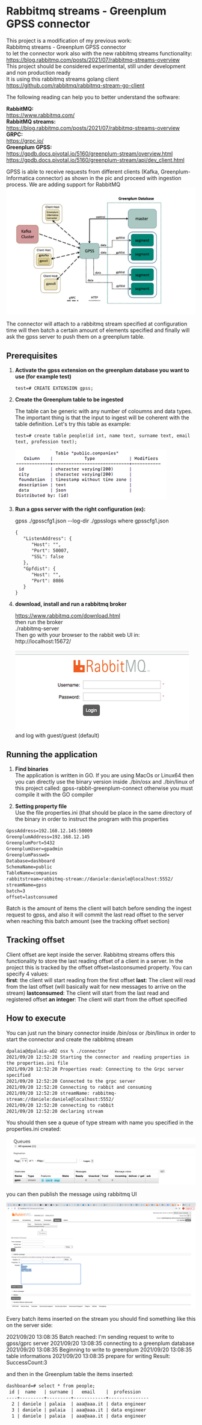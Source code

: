 # Rabbitmq streams - Greenplum GPSS connector

This project is a modification of my previous work: </br> 
Rabbitmq streams - Greenplum GPSS connector</br> 
to let the connector work also with the new rabbitmq streams functionality: </br>
https://blog.rabbitmq.com/posts/2021/07/rabbitmq-streams-overview</br>
This project should be considered experimental, still under development and non production ready  </br>
It is using this rabbitmq streams golang client </br>
https://github.com/rabbitmq/rabbitmq-stream-go-client </br>

The following reading can help you to better understand the software:

**RabbitMQ:** </br>
https://www.rabbitmq.com/ </br>
**RabbitMQ streams:** </br>
https://blog.rabbitmq.com/posts/2021/07/rabbitmq-streams-overview</br>
**GRPC:**  </br>
https://grpc.io/ </br>
**Greenplum GPSS:**</br>
https://gpdb.docs.pivotal.io/5160/greenplum-stream/overview.html</br>
https://gpdb.docs.pivotal.io/5160/greenplum-stream/api/dev_client.html</br>

GPSS is able to receive requests from different clients (Kafka, Greenplum-Informatica connector) as shown in the pic and proceed with ingestion process. We are adding support for RabbitMQ
![Screenshot](./pics/image2.png)

The connector will attach to a rabbitmq stream specified at configuration time will then batch a certain amount of elements specified and finally will ask the gpss server to push them on a greenplum table. </br>

## Prerequisites

1. **Activate the gpss extension on the greenplum database you want to use (for example test)**
   
      ```
      test=# CREATE EXTENSION gpss;
      ```
   
2. **Create the Greenplum table to be ingested**

      The table can be generic with any number of coloumns and data types. The important thing is that the input to ingest         will be coherent with the table definition. Let's try this table as example:
   
      ```
      test=# create table people(id int, name text, surname text, email text, profession text);
      ```

   ![Screenshot](./pics/definition.png)
   
3. **Run a gpss server with the right configuration (ex):**
  
      gpss ./gpsscfg1.json --log-dir ./gpsslogs
      where gpsscfg1.json 
  
      ```
      {
         "ListenAddress": {
            "Host": "",
            "Port": 50007,
            "SSL": false
         },
         "Gpfdist": {
            "Host": "",
            "Port": 8086
         }
      }
      ```

4. **download, install and run a rabbitmq broker**

      https://www.rabbitmq.com/download.html </br>
      then run the broker </br>
      ./rabbitmq-server </br>
      Then go with your browser to the rabbit web UI in: </br>
      http://localhost:15672/ </br></br>
      ![Screenshot](./pics/connection.png)<br/>
      and log with guest/guest (default)
      
## Running the application

1. **Find binaries** </br>
The application is written in GO. If you are using MacOs or Linux64 then you can directly use the binary version inside ./bin/osx and ./bin/linux of this project called: gpss-rabbit-greenplum-connect otherwise you must compile it with the GO compiler<br/>

2. **Setting property file**    
Use the file properties.ini (that should be place in the same directory of the binary in order to instruct the program        with this properties

```
GpssAddress=192.168.12.145:50009
GreenplumAddress=192.168.12.145
GreenplumPort=5432
GreenplumUser=gpadmin
GreenplumPasswd=
Database=dashboard
SchemaName=public
TableName=companies 
rabbitstream=rabbitmq-stream://daniele:daniele@localhost:5552/
streamName=gpss
batch=3
offset=lastconsumed
```

Batch is the amount of items the client will batch before sending the ingest request to gpss, and also it will commit the last read offset to the server when reaching this batch amount (see the tracking offset section)

## Tracking offset

Client offset are kept inside the server. Rabbitmq streams offers this functionality to store the last reading offset of a client in a server.
In the project this is tracked by the offset offset=lastconsumed property.
You can specify 4 values: </br>
**first**: the client will start reading from the first offset
**last**: The client will read from the last offset (will basically wait for new messages to arrive on the stream)
**lastconsumed**: The client will start from the last read and registered offset
**an integer**: The client will start from the offset specified

## How to execute

You can just run the binary connector inside /bin/osx or /bin/linux in order to start the connector and create the rabbitmq stream

```
dpalaia@dpalaia-a02 osx % ./connector
2021/09/20 12:52:20 Starting the connector and reading properties in the properties.ini file
2021/09/20 12:52:20 Properties read: Connecting to the Grpc server specified
2021/09/20 12:52:20 Connected to the grpc server
2021/09/20 12:52:20 Connecting to rabbit and consuming
2021/09/20 12:52:20 streamName: rabbitmq-stream://daniele:daniele@localhost:5552/
2021/09/20 12:52:20 connecting to rabbit
2021/09/20 12:52:20 declaring stream
```

You should then see a queue of type stream with name you specified in the properties.ini created:

 ![Screenshot](./pics/stream.png)<br/>
 
 you can then publish the message using rabbitmq UI
 
  ![Screenshot](./pics/publish.png)<br/>
 
 Every batch items inserted on the stream you should find something like this on the server side:
 
2021/09/20 13:08:35 Batch reached: I'm sending request to write to gpss/gprc server
2021/09/20 13:08:35 connecting to a greenplum database
2021/09/20 13:08:35 Beginning to write to greenplum
2021/09/20 13:08:35 table informations
2021/09/20 13:08:35 prepare for writing
Result:  SuccessCount:3 

and then in the Greenplum table the items inserted:

```
dashboard=# select * from people;
 id |  name   | surname |   email    |  profession   
----+---------+---------+------------+---------------
  2 | daniele | palaia  | aaa@aaa.it | data engineer
  3 | daniele | palaia  | aaa@aaa.it | data engineer
  1 | daniele | palaia  | aaa@aaa.it | data engineer

```
 

